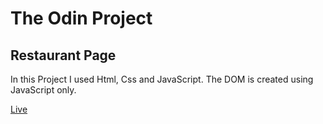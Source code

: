 # The Odin Project

## Restaurant Page

In this Project I used Html, Css and JavaScript. The DOM is created using JavaScript only.



[Live](https://url/)
